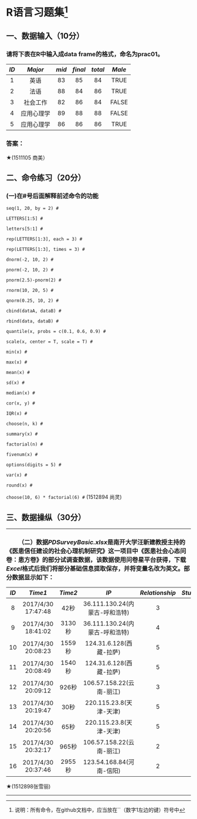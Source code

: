 # R语言习题集[^1]
[^1]:说明：所有命令，在github文档中，应当放在``（数字1左边的键）符号中

## 一、数据输入（10分）
### 请将下表在R中输入成data frame的格式，命名为prac01。

|*ID*|*Major*|*mid*|*final*|*total*|*Male*|
|:---:|:---:|:---:|:---:|:---:|:---:|
|1|英语|83|85|84|TRUE|
|2|法语|88|84|86|TRUE|
|3|社会工作|82|86|84|FALSE|
|4|应用心理学|89|88|88|FALSE|
|5|应用心理学|86|86|86|TRUE|
### 答案：
★(1511105 商美）




## 二、命令练习（20分）
###  (一)在#号后面解释前述命令的功能

`seq(1, 20, by = 2) #`  

`LETTERS[1:5] #`  

`letters[5:1] #`  

`rep(LETTERS[1:3], each = 3) #`  

`rep(LETTERS[1:3], times = 3) #`  

`dnorm(-2, 10, 2) #`  

`pnorm(-2, 10, 2) #`  

`pnorm(2.5)-pnorm(2) #`  

`rnorm(10, 20, 5) #`  

`qnorm(0.25, 10, 2) #`  

`cbind(dataA, dataB) #`  

`rbind(data, dataB) #`  

`quantile(x, probs = c(0.1, 0.6, 0.9) #`  

`scale(x, center = T, scale = T) #`  

`min(x) #`  

`max(x) #`  

`mean(x) #`  

`sd(x) #`  

`median(x) #`  

`cor(x, y) #`  

`IQR(x) #`  

`choose(n, k) #`  

`summary(x) #`  

`factorial(n) #`  

`fivenum(x) #`  

`options(digits = 5) #`  

`var(x) #`  

`round(x) #`  

`choose(10, 6) * factorial(6) #`
(1512894 尚灵)

## 三、数据操纵（30分）  
***
### &emsp;&emsp;（二）数据*PDSurveyBasic.xlsx*是南开大学汪新建教授主持的《医患信任建设的社会心理机制研究》这一项目中《医患社会心态问卷：患方卷》的部分试调查数据，该数据使用问卷星平台获得，下载*Excel*格式后我们将部分基础信息提取保存，并将变量名改为英文。部分数据显示如下：  
|*ID*|*Time1*|*Time2*|*IP*|*Relationship*|*Student*|
|:---:|:---:|:---:|:---:|:---:|:---:|
|8|2017/4/30 17:47:48|42秒|36.111.130.24(内蒙古-呼和浩特)|3|1|
|9|2017/4/30 18:41:02|3130秒|36.111.130.24(内蒙古-呼和浩特)|4|2|
|10|2017/4/30 20:08:23|1559秒|124.31.6.128(西藏-拉萨)|5|2|
|11|2017/4/30 20:08:49|1540秒|124.31.6.128(西藏-拉萨)|5|2|
|12|2017/4/30 20:09:12|926秒|106.57.158.22(云南-丽江)|3|2|
|13|2017/4/30 20:19:47|30秒|220.115.23.8(天津-天津)|5|1|
|14|2017/4/30 20:20:56|65秒|220.115.23.8(天津-天津)|5|1|
|15|2017/4/30 20:32:17|965秒|106.57.158.22(云南-丽江)|2|2|
|16|2017/4/30 20:37:46|2955秒|123.54.168.84(河南-信阳)|2|	2|
 
  
★(1512898张雪丽)
***

